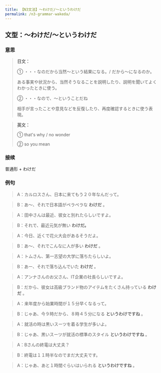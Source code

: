 ```yaml
---
title: 【N3文法】〜わけだ/〜というわけだ
permalink: /n3-grammar-wakeda/
---
```


## 文型：〜わけだ/〜というわけだ

### 意思

> **日文：**
> 
> ① ・・・なのだから当然～という結果になる。/ だから～になるのか。
> 
> ある事実や状況から、当然そうなることを説明したり、説明を聞いてよくわかったときに使う。
> 
> ② ・・・なので、〜ということだね
> 
> 相手が言ったことや意見などを反復したり、再度確認するときに使う表現。


> **英文：**
> 
> ① that's why / no wonder
> 
> ② so you mean


### 接续

普通形 + わけだ

### 例句

> A：カルロスさん、日本に来てもう２０年なんだって。

> B：あ〜、それで日本語がペラペラな **わけだ** 。

> A：田中さんは最近、彼女と別れたらしいですよ。

> B：それで、最近元気が無い **わけだ。**

> A：今日、近くで花火大会があるそうだよ。

> B：あ～、それでこんなに人が多い **わけだ** 。

> A：トムさん、第一志望の大学に落ちたらしいよ。

> B：あー、それで落ち込んでいた **わけだ** 。

> A：アンナさんのお父さん、IT企業の社長らしいですよ。

> B：だから、彼女は高級ブランド物のアイテムをたくさん持っている **わけだ** 。

> A：来年度から始業時間が１５分早くなるって。

> B：じゃあ、今９時だから、８時４５分になる **というわけですね** 。

> A：就活の時は黒いスーツを着る学生が多いよ。

> B：じゃあ、黒いスーツが就活の標準のスタイル **というわけですね** 。

> A：Bさんの終電は大丈夫？

> B：終電は１１時半なのでまだ大丈夫です。

> A：じゃあ、あと１時間ぐらいはいられる **というわけですね** 。

